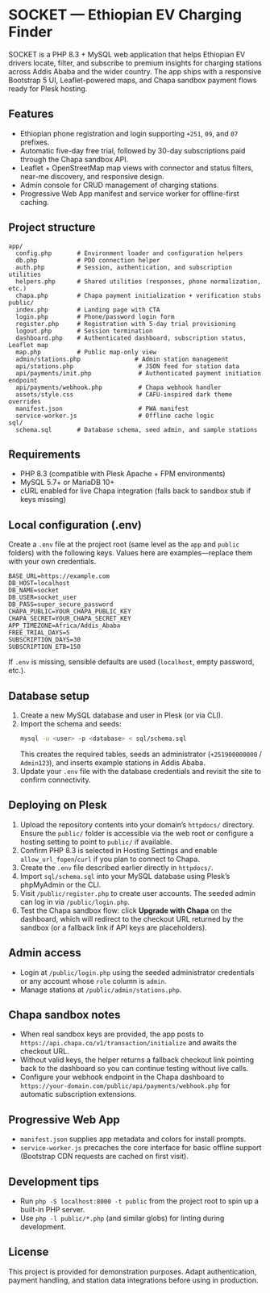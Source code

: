 <!-- // path: README.md -->
# SOCKET — Ethiopian EV Charging Finder

SOCKET is a PHP 8.3 + MySQL web application that helps Ethiopian EV drivers locate, filter, and subscribe to premium insights for charging stations across Addis Ababa and the wider country. The app ships with a responsive Bootstrap 5 UI, Leaflet-powered maps, and Chapa sandbox payment flows ready for Plesk hosting.

## Features

- Ethiopian phone registration and login supporting `+251`, `09`, and `07` prefixes.
- Automatic five-day free trial, followed by 30-day subscriptions paid through the Chapa sandbox API.
- Leaflet + OpenStreetMap map views with connector and status filters, near-me discovery, and responsive design.
- Admin console for CRUD management of charging stations.
- Progressive Web App manifest and service worker for offline-first caching.

## Project structure

```
app/
  config.php       # Environment loader and configuration helpers
  db.php           # PDO connection helper
  auth.php         # Session, authentication, and subscription utilities
  helpers.php      # Shared utilities (responses, phone normalization, etc.)
  chapa.php        # Chapa payment initialization + verification stubs
public/
  index.php        # Landing page with CTA
  login.php        # Phone/password login form
  register.php     # Registration with 5-day trial provisioning
  logout.php       # Session termination
  dashboard.php    # Authenticated dashboard, subscription status, Leaflet map
  map.php          # Public map-only view
  admin/stations.php               # Admin station management
  api/stations.php                  # JSON feed for station data
  api/payments/init.php             # Authenticated payment initiation endpoint
  api/payments/webhook.php          # Chapa webhook handler
  assets/style.css                  # CAFU-inspired dark theme overrides
  manifest.json                     # PWA manifest
  service-worker.js                 # Offline cache logic
sql/
  schema.sql       # Database schema, seed admin, and sample stations
```

## Requirements

- PHP 8.3 (compatible with Plesk Apache + FPM environments)
- MySQL 5.7+ or MariaDB 10+
- cURL enabled for live Chapa integration (falls back to sandbox stub if keys missing)

## Local configuration (.env)

Create a `.env` file at the project root (same level as the `app` and `public` folders) with the following keys. Values here are examples—replace them with your own credentials.

```
BASE_URL=https://example.com
DB_HOST=localhost
DB_NAME=socket
DB_USER=socket_user
DB_PASS=super_secure_password
CHAPA_PUBLIC=YOUR_CHAPA_PUBLIC_KEY
CHAPA_SECRET=YOUR_CHAPA_SECRET_KEY
APP_TIMEZONE=Africa/Addis_Ababa
FREE_TRIAL_DAYS=5
SUBSCRIPTION_DAYS=30
SUBSCRIPTION_ETB=150
```

If `.env` is missing, sensible defaults are used (`localhost`, empty password, etc.).

## Database setup

1. Create a new MySQL database and user in Plesk (or via CLI).
2. Import the schema and seeds:
   ```bash
   mysql -u <user> -p <database> < sql/schema.sql
   ```
   This creates the required tables, seeds an administrator (`+251900000000` / `Admin123`), and inserts example stations in Addis Ababa.
3. Update your `.env` file with the database credentials and revisit the site to confirm connectivity.

## Deploying on Plesk

1. Upload the repository contents into your domain’s `httpdocs/` directory. Ensure the `public/` folder is accessible via the web root or configure a hosting setting to point to `public/` if available.
2. Confirm PHP 8.3 is selected in Hosting Settings and enable `allow_url_fopen`/`curl` if you plan to connect to Chapa.
3. Create the `.env` file described earlier directly in `httpdocs/`.
4. Import `sql/schema.sql` into your MySQL database using Plesk’s phpMyAdmin or the CLI.
5. Visit `/public/register.php` to create user accounts. The seeded admin can log in via `/public/login.php`.
6. Test the Chapa sandbox flow: click **Upgrade with Chapa** on the dashboard, which will redirect to the checkout URL returned by the sandbox (or a fallback link if API keys are placeholders).

## Admin access

- Login at `/public/login.php` using the seeded administrator credentials or any account whose `role` column is `admin`.
- Manage stations at `/public/admin/stations.php`.

## Chapa sandbox notes

- When real sandbox keys are provided, the app posts to `https://api.chapa.co/v1/transaction/initialize` and awaits the checkout URL.
- Without valid keys, the helper returns a fallback checkout link pointing back to the dashboard so you can continue testing without live calls.
- Configure your webhook endpoint in the Chapa dashboard to `https://your-domain.com/public/api/payments/webhook.php` for automatic subscription extensions.

## Progressive Web App

- `manifest.json` supplies app metadata and colors for install prompts.
- `service-worker.js` precaches the core interface for basic offline support (Bootstrap CDN requests are cached on first visit).

## Development tips

- Run `php -S localhost:8000 -t public` from the project root to spin up a built-in PHP server.
- Use `php -l public/*.php` (and similar globs) for linting during development.

## License

This project is provided for demonstration purposes. Adapt authentication, payment handling, and station data integrations before using in production.
